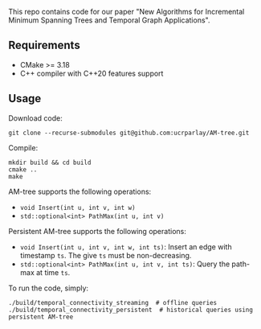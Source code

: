 This repo contains code for our paper "New Algorithms for Incremental Minimum Spanning Trees and Temporal Graph Applications".

## Requirements

- CMake >= 3.18
- C++ compiler with C++20 features support

## Usage

Download code:
```
git clone --recurse-submodules git@github.com:ucrparlay/AM-tree.git
```

Compile:
```
mkdir build && cd build
cmake ..
make
```

AM-tree supports the following operations:
- `void Insert(int u, int v, int w)`
- `std::optional<int> PathMax(int u, int v)`

Persistent AM-tree supports the following operations:
- `void Insert(int u, int v, int w, int ts)`: Insert an edge with timestamp `ts`. The give `ts` must be non-decreasing.
- `std::optional<int> PathMax(int u, int v, int ts)`: Query the path-max at time `ts`.

To run the code, simply:
```shell
./build/temporal_connectivity_streaming  # offline queries
./build/temporal_connectivity_persistent  # historical queries using persistent AM-tree
```
